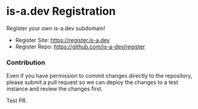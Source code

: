 # is-a.dev Registration
Register your own is-a.dev subdomain!

- Register Site: https://register.is-a.dev
- Register Repo: https://github.com/is-a-dev/register

### Contribution
Even if you have permission to commit changes directly to the repository, please submit a pull request so we can deploy the changes to a test instance and review the changes first.

Test PR

